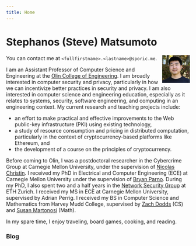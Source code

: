 ```yaml
---
title: Home
---
```


# Stephanos (Steve) Matsumoto

<img src="profile.jpg" style="max-width:15%;min-width:40px;float:right;" alt="Profile picture" />

You can contact me at `<fullfirstname>.<lastname>@sporic.me`.

I am an Assistant Professor of Computer Science and Engineering at the [Olin
College of Engineering](http://www.olin.edu). I am broadly interested in
computer security and privacy, particularly in how we can incentivize better
practices in security and privacy. I am also interested in computer science and
engineering education, especially as it relates to systems, security, software
engineering, and computing in an engineering context. My current research and
teaching projects include:

* an effort to make practical and effective
improvements to the Web public-key infrastructure (PKI) using existing
technology,
* a study of resource consumption and pricing in distributed
computation, particularly in the context of cryptocurrency-based platforms like
Ethereum, and
* the development of a course on the principles of cryptocurrency.

Before coming to Olin, I was a postdoctoral researcher in the Cybercrime Group
at Carnegie Mellon University, under the supervision of [Nicolas
Christin](https://www.andrew.cmu.edu/user/nicolasc/). I received my PhD in
Electrical and Computer Engineering (ECE) at Carnegie Mellon University under
the supervision of [Bryan Parno](https://www.andrew.cmu.edu/user/bparno/).
During my PhD, I also spent two and a half years in the [Network Security
Group](https://netsec.ethz.ch/) at ETH Zurich. I received my MS in ECE at
Carnegie Mellon University, supervised by Adrian Perrig. I received my BS in
Computer Science and Mathematics from Harvey Mudd College, supervised by [Zach
Dodds](https://www.cs.hmc.edu/~dodds/) (CS) and [Susan
Martonosi](https://www.hmc.edu/mathematics/people/faculty/susan-martonosi/)
(Math).

In my spare time, I enjoy traveling, board games, cooking, and reading.

### Blog
